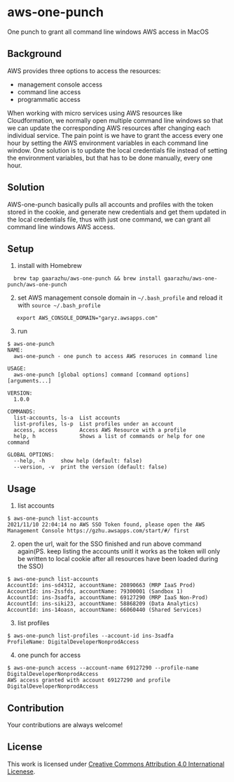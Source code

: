 # aws-one-punch
One punch to grant all command line windows AWS access in MacOS

## Background ##
AWS provides three options to access the resources:
* management console access
* command line access
* programmatic access

When working with micro services using AWS resources like Cloudformation, we normally open multiple command line windows so that we can update the corresponding AWS resources after changing each individual service. The pain point is we have to grant the access every one hour by setting the AWS environment variables in each command line window. One solution is to update the local credentials file instead of setting the environment variables, but that has to be done manually, every one hour.

## Solution ##
AWS-one-punch basically pulls all accounts and profiles with the token stored in the cookie, and generate new credentials and get them updated in the local credentials file, thus with just one command, we can grant all command line windows AWS access.

## Setup ##
1. install with Homebrew
 ```
   brew tap gaarazhu/aws-one-punch && brew install gaarazhu/aws-one-punch/aws-one-punch
 ```
2. set AWS management console domain in `~/.bash_profile` and reload it with `source ~/.bash_profile`
```
   export AWS_CONSOLE_DOMAIN="garyz.awsapps.com"
 ```
3. run
 ```
$ aws-one-punch
NAME:
   aws-one-punch - one punch to access AWS resoruces in command line

USAGE:
   aws-one-punch [global options] command [command options] [arguments...]

VERSION:
   1.0.0

COMMANDS:
   list-accounts, ls-a  List accounts
   list-profiles, ls-p  List profiles under an account
   access, access       Access AWS Resource with a profile
   help, h              Shows a list of commands or help for one command

GLOBAL OPTIONS:
   --help, -h     show help (default: false)
   --version, -v  print the version (default: false)
```

## Usage ##
1. list accounts
```
$ aws-one-punch list-accounts
2021/11/10 22:04:14 no AWS SSO Token found, please open the AWS Management Console https://gzhu.awsapps.com/start/#/ first
```

2. open the url, wait for the SSO finished and run above command again(PS. keep listing the accounts unitl it works as the token will only be written to local cookie after all resources have been loaded during the SSO)
```
$ aws-one-punch list-accounts
AccountId: ins-sd4312, accountName: 20890663 (MRP IaaS Prod)
AccountId: ins-2ssfds, accountName: 79300001 (Sandbox 1)
AccountId: ins-3sadfa, accountName: 69127290 (MRP IaaS Non-Prod)
AccountId: ins-siki23, accountName: 58868209 (Data Analytics)
AccountId: ins-14oasn, accountName: 66060440 (Shared Services)
```

3. list profiles
```
$ aws-one-punch list-profiles --account-id ins-3sadfa
ProfileName: DigitalDeveloperNonprodAccess
```
4. one punch for access
```
$ aws-one-punch access --account-name 69127290 --profile-name DigitalDeveloperNonprodAccess
AWS access granted with account 69127290 and profile DigitalDeveloperNonprodAccess
```

## Contribution ##
Your contributions are always welcome!

## License ##
This work is licensed under [Creative Commons Attribution 4.0 International Licenese](https://creativecommons.org/licenses/by/4.0/).
